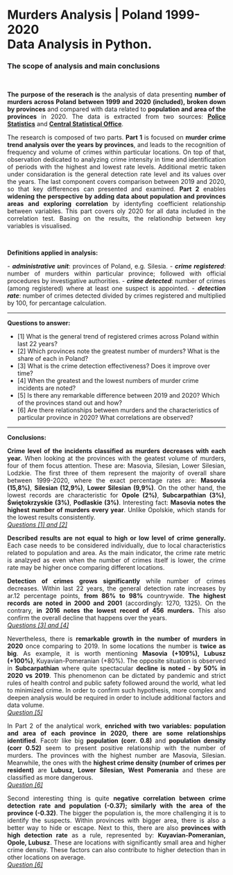 # Murders Analysis | Poland 1999-2020 <br>Data Analysis in Python.
<a class="anchor" id="intro"></a>
### The scope of analysis and main conclusions
<br>

<p style="text-align:justify;"><b>The purpose of the reserach is</b> the analysis of data presenting <b>number of murders across Poland between 1999 and 2020 (included), broken down by provinces</b> and compared with data related to <b>population and area of the provinces</b> in 2020. The data is extracted from two sources: <b><a href="https://statystyka.policja.pl/st/przestepstwa-ogolem/przestepstwa-kryminalne/zabojstwo/64003,Zabojstwo.html">Police Statistics</b></a> and <b><a href="https://stat.gov.pl/obszary-tematyczne/ludnosc/">Central Statistical Office</b></a>.</p>

<p style="text-align:justify;">The research is composed of two parts. <b>Part 1</b> is focused on <b>murder crime trend analysis over the years by provinces</b>, and leads to the recognition of frequency and volume of crimes within particular locations. On top of that, observation dedicated to analyzing crime intensity in time and identification of periods with the highest and lowest rate levels. Additional metric taken under considaration is the general detection rate level and its values over the years. The last component covers comparison between 2019 and 2020, so that key differences can presented and examined. <b>Part 2</b> enables <b>widening the perspective by adding data about population and provinces areas and exploring correlation</b> by identyfing coefficient relationship between variables. This part covers oly 2020 for all data included in the correlation test. Basing on the results, the relationdhip between key variables is visualised.<p><br>
   
<b>Definitions applied in analysis:</b>
<p style="text-align:justify;">- <b><i>administrative unit</i></b>: provinces of Poland, e.g. Silesia.
- <b><i>crime registered</i></b>: number of murders within particular province; followed with official procedures by investigative authorities.
- <b><i>crime detected</i></b>: number of crimes (among registered) where at least one suspect is appointed.
- <b><i>detection rate</i></b>: number of crimes detected divided by crimes registered and multiplied by 100, for percantage calculation.</p>

-----------
 
<b>Questions to answer:</b>
- [1] What is the general trend of registered crimes across Poland within last 22 years? 
- [2] Which provinces note the greatest number of murders? What is the share of each in Poland?
- [3] What is the crime detection effectiveness? Does it improve over time?
- [4] When the greatest and the lowest numbers of murder crime incidents are noted?
- [5] Is there any remarkable difference between 2019 and 2020? Which of the provinces stand out and how?
- [6] Are there relationships between murders and the characteristics of particular province in 2020? What correlations are observed?

------------
<b>Conclusions:</b>

<p style="text-align:justify;"><b>Crime level of the incidents classified as murders decreases with each year.</b> When looking at the provinces with the geatest volume of murders, four of them focus attention. These are: Masovia, Silesian, Lower Silesian, Lodzkie. The first three of them represent the majority of overall share between 1999-2020, where the exact percentage rates are: <b>Masovia (15,8%)</b>, <b>Silesian (12,9%)</b>, <b>Lower Silesian (9,9%)</b>. On the other hand, the lowest records are characteristic for <b>Opole (2%)</b>, <b>Subcarpathian (3%)</b>, <b>Świętokrzyskie (3%)</b>, <b>Podlaskie (3%)</b>. Interesting fact: <b>Masovia notes the highest number of murders every year</b>. Unlike Opolskie, which stands for the lowest results consistently.<br><i><u>Questions [1] and [2]</u></i></p>

<p style="text-align:justify;"><b>Described results are not equal to high or low level of crime generally.</b> Each case needs to be considered individually, due to local characteristics related to population and area. As the main indicator, the crime rate metric is analzyed as even when the number of crimes itself is lower, the crime rate may be higher once comparing different locations.</p> 

<p style="text-align:justify;"><b>Detection of crimes grows significantly</b> while number of crimes decreases. Within last 22 years, the general detection rate increases by ar.12 percentage points, <b>from 86% to 98%</b> countrywide. <b>The highest records are noted in 2000 and 2001</b> (accordingly: 1270, 1325). On the contrary, <b>in 2016 notes the lowest record of 456 murders.</b> This also confirm the overall decline that happens over the years.<br> <i><u>Questions [3] and [4]</u></i></p>

<p style="text-align:justify;">Nevertheless, there is <b>remarkable growth in the number of murders in 2020</b> once comparing to 2019. In some locations the number is <b>twice as big</b>. As example, it is worth mentioning <b>Masovia (+109%), Lubusz (+100%)</b>, Kuyavian-Pomeranian (+80%). The opposite situation is observed in <b>Subcarpathian</b> where quite spectacular <b>decline is noted - by 50% in 2020 vs 2019</b>. This phenomenon can be dictated by pandemic and strict rules of health control and public safety followed around the world, what led to minimized crime. In order to confirm such hypothesis, more complex and deepen analysis would be required in order to include additional factors and data volume.<br> <i><u>Question [5]</u></i></p>

<p style="text-align:justify;">In Part 2 of the analytical work, <b>enriched with two variables: population and area of each province in 2020, there are some relationships identified</b>. Facotr like big <b>population (corr. 0.8)</b> and <b>population density (corr 0.52)</b> seem to present positive relationship with the number of murders. The provinces with the highest number are Masovia, Silesian. Meanwhile, the ones with the <b>highest crime density (number of crimes per resident)</b> are <b>Lubusz, Lower Silesian, West Pomerania</b> and these are classified as more dangerous.<br><i><u>Question [6]</u></i></p>

<p style="text-align:justify;">Second interesting thing is quite <b>negative correlation between crime detection rate and population (-0.37); similarly with the area of the province (-0.32)</b>. The bigger the population is, the more challenging it is to identify the suspects. Within provinces with bigger area, there is also a better way to hide or escape. Next to this, there are also <b>provinces with high detection rate</b> as a rule, represented by: <b>Kuyavian-Pomeranian, Opole, Lubusz</b>. These are locations with significantly small area and higher crime density. These factors can also contribute to higher detection than in other locations on average.<br> <i><u>Question [6]</u></i></p>
